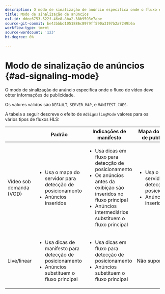 ```yaml
---
description: O modo de sinalização de anúncio especifica onde o fluxo de vídeo deve obter informações de publicidade.
title: Modo de sinalização de anúncios
exl-id: ddee6753-522f-46e8-8ba2-38b9593e7abe
source-git-commit: be43bbbd1051886c8979ff590a3197b2a7249b6a
workflow-type: tm+mt
source-wordcount: '123'
ht-degree: 0%

---
```


# Modo de sinalização de anúncios {#ad-signaling-mode}

O modo de sinalização de anúncio especifica onde o fluxo de vídeo deve obter informações de publicidade.

Os valores válidos são `DEFAULT`, `SERVER_MAP`, e `MANIFEST_CUES`.

A tabela a seguir descreve o efeito de `AdSignalingMode` valores para os vários tipos de fluxos HLS:

<table frame="all" colsep="1" rowsep="1" id="table_AdSignalingMode"> 
 <thead> 
  <tr rowsep="1"> 
   <th colname="1" class="entry"> </th> 
   <th colname="2" class="entry"> <b>Padrão </b></th> 
   <th colname="3" class="entry"><b> Indicações de manifesto</b> </th> 
   <th colname="4" class="entry"> <b>Mapa do servidor de publicidade </b></th> 
  </tr> 
 </thead>
 <tbody> 
  <tr rowsep="1"> 
   <td colname="1"> Vídeo sob demanda (VOD) </td> 
   <td colname="2"> 
    <ul id="ul_E79DA79107364D0D8B46A1859CA75B5C"> 
     <li id="li_B259ED87743F463095071F58DC840E39"> Usa o mapa do servidor para detecção de posicionamento </li> 
     <li id="li_8957E4151466467BA6C954E5010E34EA"> Anúncios inseridos </li> 
    </ul> </td> 
   <td colname="3"> 
    <ul id="ul_D462C76717D94DE09915BDF6E9B3FB68"> 
     <li id="li_FB46108F4AD9457D99D2618ABEF7DBD1"> Usa dicas em fluxo para detecção de posicionamento </li> 
     <li id="li_C3F7FBB98F524CEF97D17318C292E9EA"> Os anúncios antes da exibição são inseridos no fluxo principal </li> 
     <li id="li_A56E1545F84840DFA6D065DA60E98C31"> Anúncios intermediários substituem o fluxo principal </li> 
    </ul> </td> 
   <td colname="4"> 
    <ul id="ul_F10192B1B6F745CBB0D4C1A6D52A57B4"> 
     <li id="li_2ADACF71FA5F4A08A00A3399F5593420"> Usa o mapa do servidor para detecção de posicionamento </li> 
     <li id="li_1201085B9C554A4BBD471E7EB2E363AC"> Anúncios inseridos </li> 
    </ul> </td> 
  </tr> 
  <tr rowsep="0"> 
   <td colname="1"> Live/linear </td> 
   <td colname="2"> 
    <ul id="ul_82AAC9EE056F49E999F809536A96C2F8"> 
     <li id="li_73BAD2BAA95F4592808B77F8DA436237"> Usa dicas de manifesto para detecção de posicionamento </li> 
     <li id="li_A97B6F61078D4149A984B2412021E103"> Anúncios substituem o fluxo principal </li> 
    </ul> </td> 
   <td colname="3"> 
    <ul id="ul_CAED2D4F46334D76AE025482881BF843"> 
     <li id="li_A8023845A037482DBFDEF7EF247FECFD"> Usa dicas em fluxo para detecção de posicionamento </li> 
     <li id="li_62A3CDAD249344EB89043B2AE0F4D7FF"> Anúncios substituem o fluxo principal </li> 
    </ul> </td> 
   <td colname="4"> Não suportado </td> 
  </tr> 
 </tbody> 
</table>
